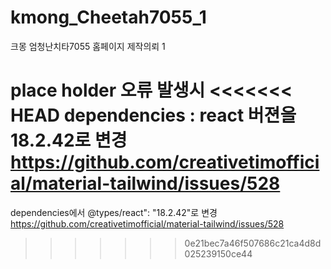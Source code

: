 # kmong_Cheetah7055_1
크몽 엄청난치타7055 홈페이지 제작의뢰  1

place holder 오류 발생시
<<<<<<< HEAD
dependencies :
react 버젼을 18.2.42로 변경
https://github.com/creativetimofficial/material-tailwind/issues/528
=======
dependencies에서
@types/react": "18.2.42"로 변경
https://github.com/creativetimofficial/material-tailwind/issues/528
>>>>>>> 0e21bec7a46f507686c21ca4d8d025239150ce44

